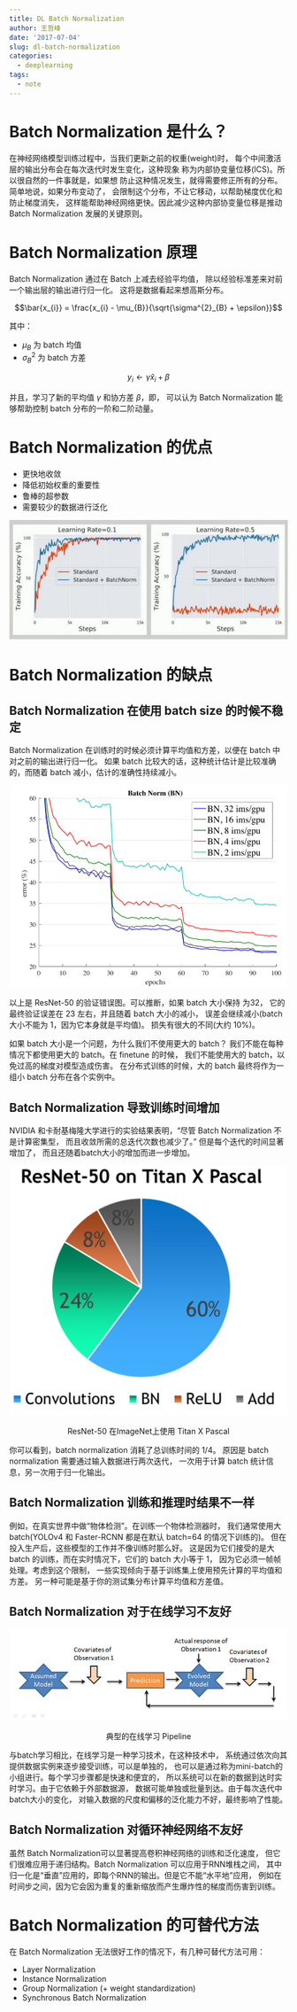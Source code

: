 ```yaml
---
title: DL Batch Normalization
author: 王哲峰
date: '2017-07-04'
slug: dl-batch-normalization
categories:
  - deeplearning
tags:
  - note
---
```


# Batch Normalization 是什么？


在神经网络模型训练过程中，当我们更新之前的权重(weight)时，
每个中间激活层的输出分布会在每次迭代时发生变化，这种现象
称为内部协变量位移(ICS)。所以很自然的一件事就是，如果想
防止这种情况发生，就得需要修正所有的分布。简单地说，如果分布变动了，
会限制这个分布，不让它移动，以帮助梯度优化和防止梯度消失，
这样能帮助神经网络更快。因此减少这种内部协变量位移是推动 Batch Normalization 
发展的关键原则。

# Batch Normalization 原理

Batch Normalization 通过在 Batch 上减去经验平均值，
除以经验标准差来对前一个输出层的输出进行归一化。
这将是数据看起来想高斯分布。

$$\bar{x_{i}} = \frac{x_{i} - \mu_{B}}{\sqrt{\sigma^{2}_{B} + \epsilon}}$$

其中：

- $\mu_{B}$ 为 batch 均值
- $\sigma^{2}_{B}$ 为 batch 方差

$$y_{i} \leftarrow \gamma \hat{x}_{i} + \beta$$

并且，学习了新的平均值 $\gamma$ 和协方差 $\beta$，即，
可以认为 Batch Normalization 能够帮助控制 batch 分布的一阶和二阶动量。

# Batch Normalization 的优点

- 更快地收敛
- 降低初始权重的重要性
- 鲁棒的超参数
- 需要较少的数据进行泛化

![bn](images/bn.png)

# Batch Normalization 的缺点

## Batch Normalization 在使用 batch size 的时候不稳定

Batch Normalization 在训练时的时候必须计算平均值和方差，以便在 batch 中对之前的输出进行归一化。
如果 batch 比较大的话，这种统计估计是比较准确的，而随着 batch 减小，估计的准确性持续减小。

![bn](images/bn1.png)

以上是 ResNet-50 的验证错误图。可以推断，如果 batch 大小保持 为32，
它的最终验证误差在 23 左右，并且随着 batch 大小的减小，
误差会继续减小(batch 大小不能为 1，因为它本身就是平均值)。
损失有很大的不同(大约 10%)。

如果 batch 大小是一个问题，为什么我们不使用更大的 batch？
我们不能在每种情况下都使用更大的 batch。在 finetune 的时候，
我们不能使用大的 batch，以免过高的梯度对模型造成伤害。
在分布式训练的时候，大的 batch 最终将作为一组小 batch 分布在各个实例中。


## Batch Normalization 导致训练时间增加

NVIDIA 和卡耐基梅隆大学进行的实验结果表明，“尽管 Batch Normalization 不是计算密集型，
而且收敛所需的总迭代次数也减少了。” 但是每个迭代的时间显著增加了，
而且还随着batch大小的增加而进一步增加。

![bn](images/bn2.png)

<center>ResNet-50 在ImageNet上使用 Titan X Pascal</center>

你可以看到，batch normalization 消耗了总训练时间的 1/4。
原因是 batch normalization 需要通过输入数据进行两次迭代，
一次用于计算 batch 统计信息，另一次用于归一化输出。

## Batch Normalization 训练和推理时结果不一样

例如，在真实世界中做“物体检测”。在训练一个物体检测器时，
我们通常使用大 batch(YOLOv4 和 Faster-RCNN 都是在默认 batch=64 的情况下训练的)。
但在投入生产后，这些模型的工作并不像训练时那么好。
这是因为它们接受的是大 batch 的训练，而在实时情况下，它们的 batch 大小等于 1，
因为它必须一帧帧处理。考虑到这个限制，
一些实现倾向于基于训练集上使用预先计算的平均值和方差。
另一种可能是基于你的测试集分布计算平均值和方差值。

## Batch Normalization 对于在线学习不友好

![online-learning](images/online-learning.png)

<center>典型的在线学习 Pipeline</center>

与batch学习相比，在线学习是一种学习技术，在这种技术中，
系统通过依次向其提供数据实例来逐步接受训练，可以是单独的，
也可以是通过称为mini-batch的小组进行。每个学习步骤都是快速和便宜的，
所以系统可以在新的数据到达时实时学习。由于它依赖于外部数据源，
数据可能单独或批量到达。由于每次迭代中batch大小的变化，
对输入数据的尺度和偏移的泛化能力不好，最终影响了性能。

## Batch Normalization 对循环神经网络不友好

虽然 Batch Normalization可以显著提高卷积神经网络的训练和泛化速度，
但它们很难应用于递归结构。Batch Normalization 可以应用于RNN堆栈之间，
其中归一化是“垂直”应用的，即每个RNN的输出。但是它不能“水平地”应用，
例如在时间步之间，因为它会因为重复的重新缩放而产生爆炸性的梯度而伤害到训练。

# Batch Normalization 的可替代方法

在 Batch Normalization 无法很好工作的情况下，有几种可替代方法可用：

- Layer Normalization
- Instance Normalization
- Group Normalization (+ weight standardization)
- Synchronous Batch Normalization


